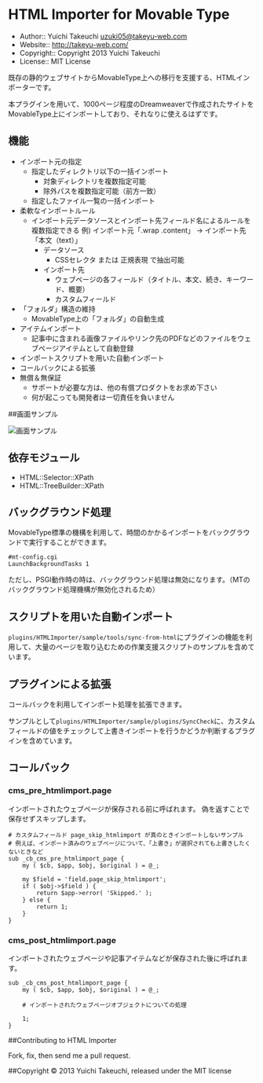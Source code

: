 HTML Importer for Movable Type
===========

* Author:: Yuichi Takeuchi <uzuki05@takeyu-web.com>
* Website:: http://takeyu-web.com/
* Copyright:: Copyright 2013 Yuichi Takeuchi
* License:: MIT License

既存の静的ウェブサイトからMovableType上への移行を支援する、HTMLインポーターです。

本プラグインを用いて、1000ページ程度のDreamweaverで作成されたサイトをMovableType上にインポートしており、それなりに使えるはずです。

## 機能

* インポート元の指定
  * 指定したディレクトリ以下の一括インポート
    * 対象ディレクトリを複数指定可能
    * 除外パスを複数指定可能（前方一致）
  * 指定したファイル一覧の一括インポート
* 柔軟なインポートルール
  * インポート元データソースとインポート先フィールド名によるルールを複数指定できる
    例) インポート元「.wrap .content」 → インポート先「本文（text）」
    * データソース
      * CSSセレクタ または 正規表現 で抽出可能
    * インポート先
      * ウェブページの各フィールド（タイトル、本文、続き、キーワード、概要）
      * カスタムフィールド
* 「フォルダ」構造の維持
  * MovableType上の「フォルダ」の自動生成
* アイテムインポート
  * 記事中に含まれる画像ファイルやリンク先のPDFなどのファイルをウェブページアイテムとして自動登録
* インポートスクリプトを用いた自動インポート
* コールバックによる拡張
* 無償＆無保証
  * サポートが必要な方は、他の有償プロダクトをお求め下さい
  * 何が起こっても開発者は一切責任を負いません

##画面サンプル

![画面サンプル](https://raw.github.com/uzuki05/mt-plugin-htmlimporter/master/main.png)


## 依存モジュール

* HTML::Selector::XPath 
* HTML::TreeBuilder::XPath

## バックグラウンド処理

MovableType標準の機構を利用して、時間のかかるインポートをバックグラウンドで実行することができます。

    #mt-config.cgi
    LaunchBackgroundTasks 1

ただし、PSGI動作時の時は、バックグラウンド処理は無効になります。（MTのバックグラウンド処理機構が無効化されるため）

## スクリプトを用いた自動インポート

`plugins/HTMLImporter/sample/tools/sync-from-html`にプラグインの機能を利用して、大量のページを取り込むための作業支援スクリプトのサンプルを含めています。

## プラグインによる拡張

コールバックを利用してインポート処理を拡張できます。

サンプルとして`plugins/HTMLImporter/sample/plugins/SyncCheck`に、カスタムフィールドの値をチェックして上書きインポートを行うかどうか判断するプラグインを含めています。

## コールバック

### cms\_pre_htmlimport.page

インポートされたウェブページが保存される前に呼ばれます。
偽を返すことで保存せずスキップします。

    # カスタムフィールド page_skip_htmlimport が真のときインポートしないサンプル
    # 例えば、インポート済みのウェブページについて、「上書き」が選択されても上書きしたくないときなど
    sub _cb_cms_pre_htmlimport_page {
        my ( $cb, $app, $obj, $original ) = @_;
        
        my $field = 'field.page_skip_htmlimport';
        if ( $obj->$field ) {
            return $app->error( 'Skipped.' );
        } else {
            return 1;
        }
    }

### cms\_post_htmlimport.page

インポートされたウェブページや記事アイテムなどが保存された後に呼ばれます。

    sub _cb_cms_post_htmlimport_page {
        my ( $cb, $app, $obj, $original ) = @_;
        
        # インポートされたウェブページオブジェクトについての処理
        
        1;
    }

##Contributing to HTML Importer

Fork, fix, then send me a pull request.

##Copyright
© 2013 Yuichi Takeuchi, released under the MIT license

